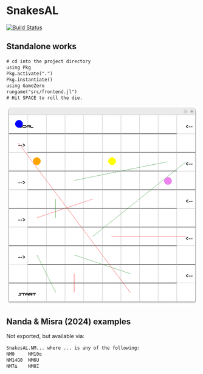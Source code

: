 # SnakesAL

[![Build Status](https://github.com/hannesbecher/SnakesAL.jl/actions/workflows/CI.yml/badge.svg?branch=main)](https://github.com/hannesbecher/SnakesAL.jl/actions/workflows/CI.yml?query=branch%3Amain)

## Standalone works
```
# cd into the project directory
using Pkg
Pkg.activate(".")
Pkg.instantiate()
using GameZero
rungame("src/frontend.jl")
# Hit SPACE to roll the die.
```
![Game board for Snakes and Ladders with colored circles representing player pieces, diagonal lines indicating snakes and ladders, and grid lines forming the board layout; arrows and text labels are present along the left side, creating a playful and interactive atmosphere](img/snakes.png)

## Nanda & Misra (2024) examples
Not exported, but available via:
```
SnakesAL.NM... where ... is any of the following:
NM0     NM10α
NM14G0  NM6U
NM7∆    NM8Ξ
```